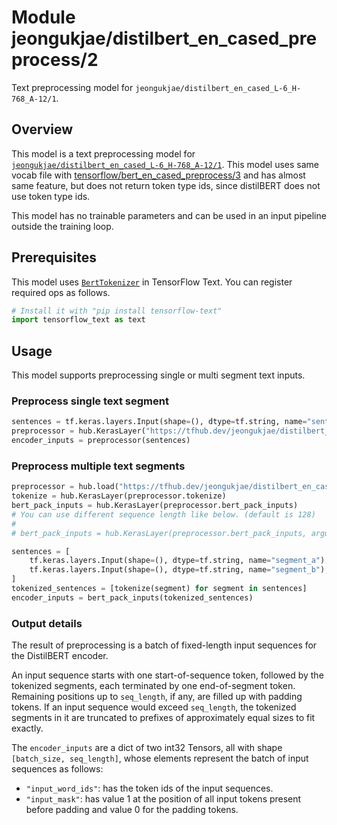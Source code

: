 # Module jeongukjae/distilbert_en_cased_preprocess/2

Text preprocessing model for `jeongukjae/distilbert_en_cased_L-6_H-768_A-12/1`.

<!-- asset-path: https://storage.googleapis.com/jeongukjae-tf-models/distilbert-update-preprocessor/distilbert_en_cased_preprocess.tar.gz -->
<!-- task: text-preprocessing -->
<!-- fine-tunable: false -->
<!-- license: apache-2.0 -->
<!-- format: saved_model_2 -->
<!-- language: en -->

## Overview

This model is a text preprocessing model for [`jeongukjae/distilbert_en_cased_L-6_H-768_A-12/1`](https://tfhub.dev/jeongukjae/distilbert_en_cased_L-6_H-768_A-12/1). This model uses same vocab file with [tensorflow/bert_en_cased_preprocess/3](https://tfhub.dev/tensorflow/bert_en_cased_preprocess/3) and has almost same feature, but does not return token type ids, since distilBERT does not use token type ids.

This model has no trainable parameters and can be used in an input pipeline outside the training loop.

## Prerequisites

This model uses [`BertTokenizer`](https://www.tensorflow.org/text/api_docs/python/text/BertTokenizer) in TensorFlow Text. You can register required ops as follows.

```python
# Install it with "pip install tensorflow-text"
import tensorflow_text as text
```

## Usage

This model supports preprocessing single or multi segment text inputs.

### Preprocess single text segment

```python
sentences = tf.keras.layers.Input(shape=(), dtype=tf.string, name="sentences")
preprocessor = hub.KerasLayer("https://tfhub.dev/jeongukjae/distilbert_en_cased_preprocess/2")
encoder_inputs = preprocessor(sentences)
```

### Preprocess multiple text segments

```python
preprocessor = hub.load("https://tfhub.dev/jeongukjae/distilbert_en_cased_preprocess/2")
tokenize = hub.KerasLayer(preprocessor.tokenize)
bert_pack_inputs = hub.KerasLayer(preprocessor.bert_pack_inputs)
# You can use different sequence length like below. (default is 128)
#
# bert_pack_inputs = hub.KerasLayer(preprocessor.bert_pack_inputs, arguments=dict(seq_length=64))

sentences = [
    tf.keras.layers.Input(shape=(), dtype=tf.string, name="segment_a"),
    tf.keras.layers.Input(shape=(), dtype=tf.string, name="segment_b"),
]
tokenized_sentences = [tokenize(segment) for segment in sentences]
encoder_inputs = bert_pack_inputs(tokenized_sentences)
```

### Output details

The result of preprocessing is a batch of fixed-length input sequences for the DistilBERT encoder.

An input sequence starts with one start-of-sequence token, followed by the tokenized segments, each terminated by one end-of-segment token. Remaining positions up to `seq_length`, if any, are filled up with padding tokens. If an input sequence would exceed `seq_length`, the tokenized segments in it are truncated to prefixes of approximately equal sizes to fit exactly.

The `encoder_inputs` are a dict of two int32 Tensors, all with shape `[batch_size, seq_length]`, whose elements represent the batch of input sequences as follows:

* `"input_word_ids"`: has the token ids of the input sequences.
* `"input_mask"`: has value 1 at the position of all input tokens present before padding and value 0 for the padding tokens.

